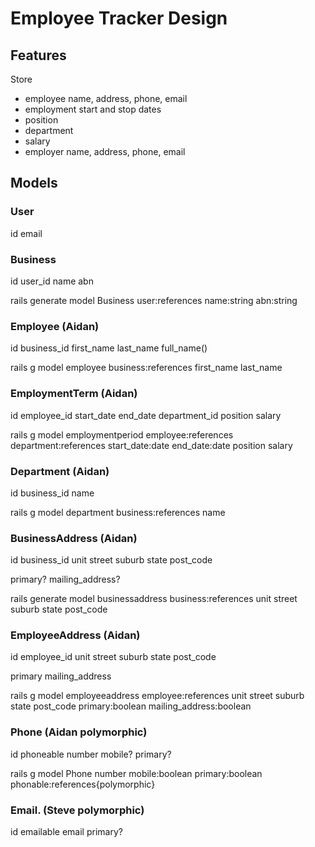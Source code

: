 # Employee Tracker Design


## Features

Store
- employee name, address, phone, email
- employment start and stop dates
- position
- department
- salary
- employer name, address, phone, email

## Models

### User
id
email

### Business
id
user_id
name
abn

rails generate model Business user:references name:string abn:string

### Employee (Aidan)

id
business_id
first_name
last_name
full_name()

rails g model employee business:references first_name last_name 

### EmploymentTerm (Aidan)
id
employee_id
start_date
end_date
department_id
position
salary

rails g model employmentperiod employee:references department:references start_date:date end_date:date position salary

### Department (Aidan)

id
business_id
name

rails g model department business:references name

### BusinessAddress (Aidan)
id
business_id
unit
street
suburb
state
post_code

primary?
mailing_address?

rails generate model businessaddress business:references unit street suburb state post_code


### EmployeeAddress (Aidan)
id
employee_id
unit
street
suburb
state
post_code

primary
mailing_address

rails g model employeeaddress employee:references unit street suburb state post_code primary:boolean mailing_address:boolean 

### Phone (Aidan polymorphic)
id
phoneable
number
mobile?
primary?

rails g model Phone number mobile:boolean primary:boolean phonable:references{polymorphic}

### Email. (Steve polymorphic)
id
emailable
email
primary?